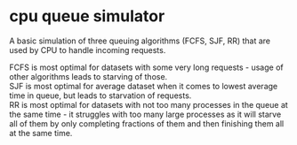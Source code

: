 # cpu queue simulator
A basic simulation of three queuing algorithms (FCFS, SJF, RR) that are used by CPU to handle incoming requests.

FCFS is most optimal for datasets with some very long requests - usage of other algorithms leads to starving of those.  
SJF is most optimal for average dataset when it comes to lowest average time in queue, but leads to starvation of requests.  
RR is most optimal for datasets with not too many processes in the queue at the same time - it struggles with too many
    large processes as it will starve all of them by only completing fractions of them and then finishing them all at
    the same time.